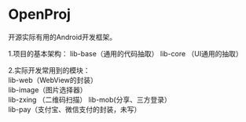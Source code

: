 # OpenProj
开源实际有用的Android开发框架。

1.项目的基本架构：
    lib-base（通用的代码抽取）
    lib-core  （UI通用的抽取）

2.实际开发常用到的模块：  
    lib-web（WebView的封装）  
    lib-image（图片选择器）  
    lib-zxing  （二维码扫描）
    lib-mob(分享、三方登录）  
    lib-pay（支付宝、微信支付的封装，未写）